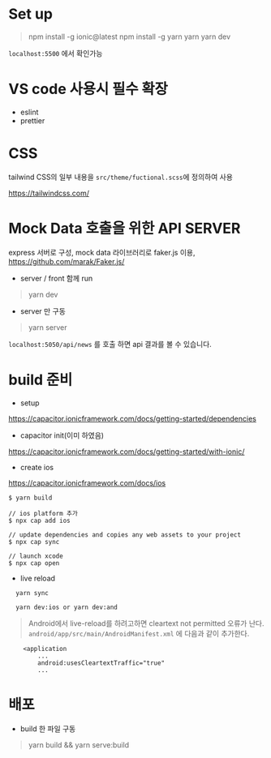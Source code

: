 # Set up

> npm install -g ionic@latest
> npm install -g yarn
> yarn
> yarn dev

`localhost:5500` 에서 확인가능

# VS code 사용시 필수 확장

- eslint
- prettier

# CSS

tailwind CSS의 일부 내용을 `src/theme/fuctional.scss`에 정의하여 사용

https://tailwindcss.com/

# Mock Data 호출을 위한 API SERVER

express 서버로 구성, mock data 라이브러리로 faker.js 이용, https://github.com/marak/Faker.js/

- server / front 함께 run

> yarn dev

- server 만 구동

> yarn server

`localhost:5050/api/news` 를 호출 하면 api 결과를 볼 수 있습니다.

# build 준비

- setup

https://capacitor.ionicframework.com/docs/getting-started/dependencies

- capacitor init(이미 하였음)

https://capacitor.ionicframework.com/docs/getting-started/with-ionic/

- create ios

https://capacitor.ionicframework.com/docs/ios

```
$ yarn build

// ios platform 추가
$ npx cap add ios

// update dependencies and copies any web assets to your project
$ npx cap sync

// launch xcode
$ npx cap open
```

- live reload

```
  yarn sync

  yarn dev:ios or yarn dev:and
```

> Android에서 live-reload를 하려고하면 cleartext not permitted 오류가 난다. `android/app/src/main/AndroidManifest.xml` 에 다음과 같이 추가한다.

```
    <application
        ...
        android:usesCleartextTraffic="true"
        ...
```

# 배포

- build 한 파일 구동

> yarn build && yarn serve:build
